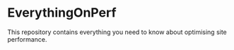 # EverythingOnPerf
This repository contains everything you need to know about optimising site performance.
